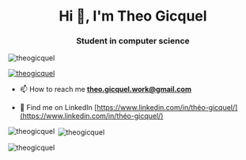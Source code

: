 <h1 align="center">Hi 👋, I'm Theo Gicquel</h1>
<h3 align="center">Student in computer science</h3>

<p align="left"> <img src="https://komarev.com/ghpvc/?username=theogicquel&label=Profile%20views&color=0e75b6&style=flat" alt="theogicquel" /> </p>

<p align="left"> <a href="https://github.com/ryo-ma/github-profile-trophy"><img src="https://github-profile-trophy.vercel.app/?username=theogicquel" alt="theogicquel" /></a> </p>

- 📫 How to reach me **theo.gicquel.work@gmail.com**

- 📄 Find me on LinkedIn [https://www.linkedin.com/in/théo-gicquel/](https://www.linkedin.com/in/théo-gicquel/)


<p><img align="left" src="https://github-readme-stats.vercel.app/api/top-langs?username=theogicquel&show_icons=true&locale=en&layout=compact" alt="theogicquel" /></p>

<p>&nbsp;<img align="center" src="https://github-readme-stats.vercel.app/api?username=theogicquel&show_icons=true&locale=en" alt="theogicquel" /></p>

<p><img align="center" src="https://github-readme-streak-stats.herokuapp.com/?user=theogicquel&" alt="theogicquel" /></p>
